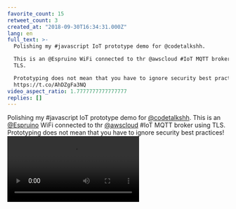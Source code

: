 ```yaml
---
favorite_count: 15
retweet_count: 3
created_at: "2018-09-30T16:34:31.000Z"
lang: en
full_text: >-
  Polishing my #javascript IoT prototype demo for @codetalkshh.

  This is an @Espruino WiFi connected to thr @awscloud #IoT MQTT broker using
  TLS.

  Prototyping does not mean that you have to ignore security best practices!
  https://t.co/AhDZgFa3NQ
video_aspect_ratio: 1.7777777777777777
replies: []
---
```


Polishing my #javascript IoT prototype demo for
[@codetalkshh](https://twitter.com/codetalkshh). This is an
[@Espruino](https://twitter.com/Espruino) WiFi connected to thr
[@awscloud](https://twitter.com/awscloud) #IoT MQTT broker using TLS.
Prototyping does not mean that you have to ignore security best practices!
![Embedded Video](https://twitter-media-coderbyheart.s3.eu-north-1.amazonaws.com/1046438149151485952-P4MvF0SM1EVPeRQ_.mp4)
